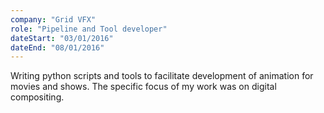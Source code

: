 ```yaml
---
company: "Grid VFX"
role: "Pipeline and Tool developer"
dateStart: "03/01/2016"
dateEnd: "08/01/2016"
---
```


Writing python scripts and tools to facilitate development of animation for movies and shows. The specific focus of my work was on digital compositing.